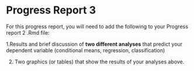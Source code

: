 Progress Report 3
====================

For this progress report, you will need to add the following to your Progress report 2 .Rmd file:

1.Results and brief discussion of **two different analyses** that predict your dependent variable (conditional means, regression, classification)

2. Two graphics (or tables) that show the results of your analyses above.